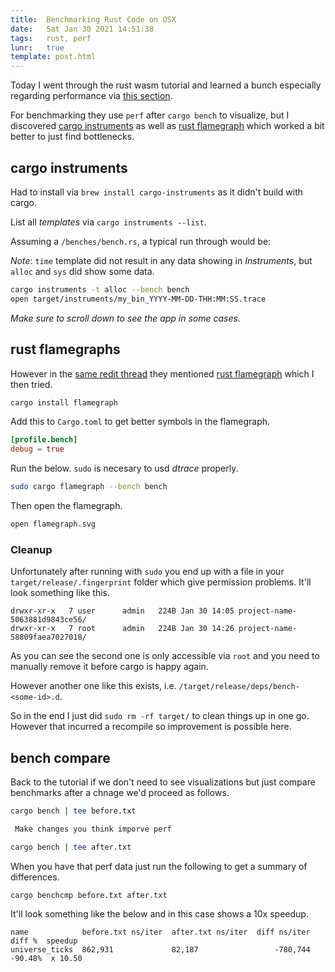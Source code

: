 ```yaml
---
title:  Benchmarking Rust Code on OSX 
date:   Sat Jan 30 2021 14:51:38 
tags:   rust, perf
lunr:   true
template: post.html
---
```


Today I went through the rust wasm tutorial and learned a bunch especially regarding performance
via [this section](https://rustwasm.github.io/docs/book/game-of-life/time-profiling.html).

For benchmarking they use `perf` after `cargo bench` to visualize, but I discovered [cargo
instruments](https://github.com/cmyr/cargo-instruments)  as well as [rust
flamegraph](https://github.com/flamegraph-rs/flamegraph) which worked a bit better to just find
bottlenecks.

## cargo instruments

Had to install via `brew install cargo-instruments` as it didn't build with cargo.

List all _templates_ via `cargo instruments --list`.

Assuming a `/benches/bench.rs`, a typical run through would be: 

_Note_: `time` template did not result in any data showing in _Instruments_, but `alloc` and
`sys` did show some data.

```sh
cargo instruments -t alloc --bench bench
open target/instruments/my_bin_YYYY-MM-DD-THH:MM:SS.trace
```

_Make sure to scroll down to see the app in some cases._

## rust flamegraphs

However in the [same redit thread](https://www.reddit.com/r/rust/comments/b20eca/introducing_cargoinstruments_zerohassle_profiling/) they mentioned [rust
flamegraph](https://github.com/flamegraph-rs/flamegraph) which I then tried.

```sh
cargo install flamegraph
```

Add this to `Cargo.toml` to get better symbols in the flamegraph.

```toml
[profile.bench]
debug = true
```

Run the below. `sudo` is necesary to usd _dtrace_ properly.

```sh
sudo cargo flamegraph --bench bench
```

Then open the flamegraph.

```sh
open flamegraph.svg
```

### Cleanup

Unfortunately after running with `sudo` you end up with a file in your
`target/release/.fingerprint` folder which give permission problems. It'll look something like
this.

```
drwxr-xr-x   7 user      admin   224B Jan 30 14:05 project-name-5063881d9843ce56/
drwxr-xr-x   7 root      admin   224B Jan 30 14:26 project-name-58809faea7027018/
```

As you can see the second one is only accessible via `root` and you need to manually remove it
before cargo is happy again.

However another one like this exists, i.e. `/target/release/deps/bench-<some-id>.d`.

So in the end I just did `sudo rm -rf target/` to clean things up in one go. However that
incurred a recompile so improvement is possible here.

## bench compare

Back to the tutorial if we don't need to see visualizations but just compare benchmarks after a
chnage we'd proceed as follows.

```sh
cargo bench | tee before.txt

 Make changes you think imporve perf

cargo bench | tee after.txt
```

When you have that perf data just run the following to get a summary of differences.

```sh
cargo benchcmp before.txt after.txt
```

It'll look something like the below and in this case shows a 10x speedup.

```
name            before.txt ns/iter  after.txt ns/iter  diff ns/iter   diff %  speedup
universe_ticks  862,931             82,187                 -780,744  -90.48%  x 10.50
```
